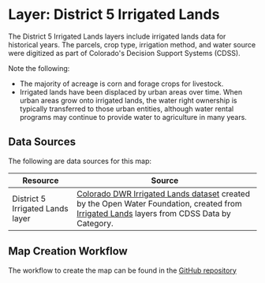 # Layer: District 5 Irrigated Lands #

The District 5 Irrigated Lands layers include irrigated lands data for historical years.
The parcels, crop type, irrigation method, and water source were digitized as part of
Colorado's Decision Support Systems (CDSS).

Note the following:

*   The majority of acreage is corn and forage crops for livestock.
*   Irrigated lands have been displaced by urban areas over time.
    When urban areas grow onto irrigated lands, the water right ownership is typically transferred to those
    urban entities, although water rental programs may continue to provide water to agriculture in many years.

## Data Sources ##

The following are data sources for this map:

| **Resource** | **Source** |
| -- | -- |
| District 5 Irrigated Lands layer | [Colorado DWR Irrigated Lands dataset](https://data.openwaterfoundation.org/state/co/dwr/irrigated-lands) created by the Open Water Foundation, created from [Irrigated Lands](https://www.colorado.gov/pacific/cdss/gis-data-category) layers from CDSS Data by Category. |

## Map Creation Workflow ##

The workflow to create the map can be found in the
[GitHub repository](https://github.com/OpenWaterFoundation/owf-infomapper-co-saint-vrain/tree/master/workflow/HistoricalData/Agriculture-IrrigatedLands)
